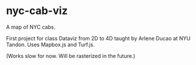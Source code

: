 # nyc-cab-viz

A map of NYC cabs.

First project for class Dataviz from 2D to 4D taught by Arlene Ducao at NYU Tandon. Uses Mapbox.js and Turf.js.

(Works slow for now. Will be rasterized in the future.)
